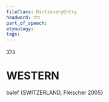 ```yaml
---
fileClass: DictionaryEntry
headword: בלבֿ
part_of_speech: 
etymology: 
tags: 
---
```

בלבֿ

WESTERN
========

bəlef {SWITZERLAND, Fleischer 2005}